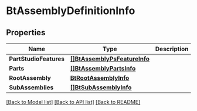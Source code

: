 # BtAssemblyDefinitionInfo

## Properties

Name | Type | Description | Notes
------------ | ------------- | ------------- | -------------
**PartStudioFeatures** | [**[]BtAssemblyPsFeatureInfo**](BTAssemblyPSFeatureInfo.md) |  | [optional] 
**Parts** | [**[]BtAssemblyPartsInfo**](BTAssemblyPartsInfo.md) |  | [optional] 
**RootAssembly** | [**BtRootAssemblyInfo**](BTRootAssemblyInfo.md) |  | [optional] 
**SubAssemblies** | [**[]BtSubAssemblyInfo**](BTSubAssemblyInfo.md) |  | [optional] 

[[Back to Model list]](../README.md#documentation-for-models) [[Back to API list]](../README.md#documentation-for-api-endpoints) [[Back to README]](../README.md)


